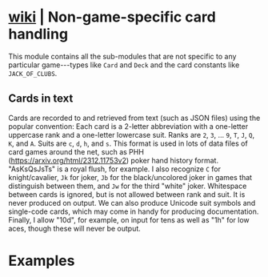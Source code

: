 # [wiki](https://github.com/lcrocker/ojpoker/wiki/Rust_Libraries) | Non-game-specific card handling

This module contains all the sub-modules that are not specific
to any particular game---types like `Card` and `Deck` and
the card constants like `JACK_OF_CLUBS`.

## Cards in text

Cards are recorded to and retrieved from text (such as JSON files)
using the popular convention:
Each card is a 2-letter abbreviation with a one-letter uppercase rank and a
one-letter lowercase suit. Ranks are `2`, `3`, ... `9`, `T`, `J`, `Q`, `K`,
and `A`. Suits are `c`, `d`, `h`, and `s`.
This format is used in lots of data files of card games around the net, such
as PHH (<https://arxiv.org/html/2312.11753v2>) poker hand history format.
"AsKsQsJsTs" is a royal flush, for example.
I also recognize `C` for knight/cavalier, `Jk` for joker, `Jb` for the
black/uncolored joker in games that distinguish between them, and `Jw` for
the third "white" joker.
Whitespace between cards is ignored, but is not allowed between rank and suit.
It is never produced on output.
We can also produce Unicode suit symbols and single-code cards, which may
come in handy for producing documentation.
Finally, I allow "10d", for example, on input for tens as well as "1h" for
low aces, though these will never be output.

# Examples
